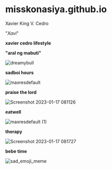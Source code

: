 # misskonasiya.github.io
Xavier King V. Cedro

"*Xavi*"

**xavier cedro lifestyle**


**"aral ng mabuti"**

![dreamybull](https://user-images.githubusercontent.com/122416352/211981060-72d75e7e-5757-453a-a6c7-39dd65a29de5.jpg)

**sadboi hours**

![maxresdefault](https://user-images.githubusercontent.com/122416352/212786709-a48132c3-3c68-4a67-890e-91b36df1510b.jpg)

**praise the lord**

![Screenshot 2023-01-17 081126](https://user-images.githubusercontent.com/122416352/212786741-9df681be-c3f5-4e85-bd8a-09c5f54f8500.jpg)

**eatwell**

![maxresdefault (1)](https://user-images.githubusercontent.com/122416352/212786759-5e9a3ce3-bab4-4bfa-9312-50a4017793a1.jpg)

**therapy**

![Screenshot 2023-01-17 081727](https://user-images.githubusercontent.com/122416352/212786786-526ba550-b142-4cec-9f1d-ca4acee6cf94.jpg)

**bebe time**

![sad_emoji_meme](https://user-images.githubusercontent.com/122416352/212786818-cc3d9f70-d30d-445e-8c38-ce1069df3918.jpg)


